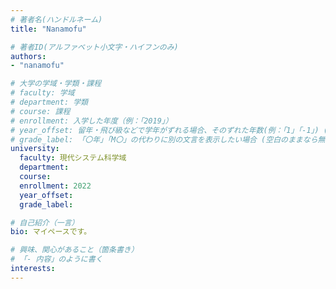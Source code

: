 ```yaml
---
# 著者名(ハンドルネーム)
title: "Nanamofu"

# 著者ID(アルファベット小文字・ハイフンのみ)
authors:
- "nanamofu"

# 大学の学域・学類・課程
# faculty: 学域
# department: 学類
# course: 課程
# enrollment: 入学した年度（例：「2019」）
# year_offset: 留年・飛び級などで学年がずれる場合、そのずれた年数(例：「1」「-1」) (空白のままなら無視される)
# grade_label: 「〇年」「M〇」の代わりに別の文言を表示したい場合 (空白のままなら無視される)
university: 
  faculty: 現代システム科学域
  department: 
  course: 
  enrollment: 2022
  year_offset: 
  grade_label: 

# 自己紹介（一言）
bio: マイペースです。

# 興味、関心があること（箇条書き）
# 「- 内容」のように書く
interests:
---
```


